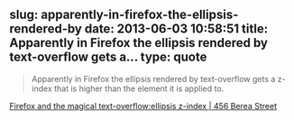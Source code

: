 slug: apparently-in-firefox-the-ellipsis-rendered-by
date: 2013-06-03 10:58:51
title: Apparently in Firefox the ellipsis rendered by text-overflow gets a...
type: quote
---

> Apparently in Firefox the ellipsis rendered by text-overflow gets a z-index that is higher than the element it is applied to.

[Firefox and the magical text-overflow:ellipsis z-index | 456 Berea Street](http://www.456bereastreet.com/archive/201305/firefox_and_the_magical_text-overflowellipsis_z-index/)

